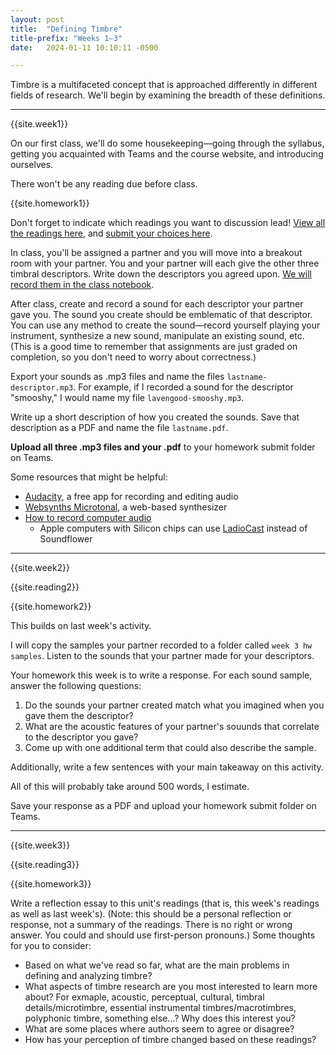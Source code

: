 ```yaml
---
layout: post
title:  "Defining Timbre"
title-prefix: "Weeks 1–3"
date:   2024-01-11 10:10:11 -0500

---
```


Timbre is a multifaceted concept that is approached differently in different fields of research. We'll begin by examining the breadth of these definitions.

-------

{{site.week1}}

On our first class, we'll do some housekeeping—going through the syllabus, getting you acquainted with Teams and the course website, and introducing ourselves.

There won't be any reading due before class.

{{site.homework1}}

Don't forget to indicate which readings you want to discussion lead! [View all the readings here](https://gmuedu.sharepoint.com/:x:/s/Spring-2024-AnalysisofTimbre-GRP/EUNNtGkTFTFKlo9MAytpNowBBm66Wu2g529Gr2Ozn3fY1g?e=jbId0z), and [submit your choices here](https://forms.office.com/Pages/ResponsePage.aspx?id=VXKFnlffR0ygwAVGRgOAy-R6DEGoI95Pu0sh7qW5mvpURERPVzFLM0lIRUtUWDhRMlBYRFo0VjMyTS4u).

In class, you'll be assigned a partner and you will move into a breakout room with your partner. You and your partner will each give the other three timbral descriptors. Write down the descriptors you agreed upon. [We will record them in the class notebook](https://gmuedu.sharepoint.com/sites/Spring-2024-AnalysisofTimbre-GRP/_layouts/15/Doc.aspx?sourcedoc={5d1d3d40-6d56-4dd9-b350-4b1ed8695bf6}&action=edit&wd=target%28wk%201%20h.one%7Cff1cfed0-dd66-4c81-8c2e-d5bf303f8d2b%2FWeek%201%20hw%20timbre%20descriptors%7C3dac99f8-8bfc-4b32-93be-0f7c22fae312%2F%29&wdorigin=703).

After class, create and record a sound for each descriptor your partner gave you. The sound you create should be emblematic of that descriptor. You can use any method to create the sound—record yourself playing your instrument, synthesize a new sound, manipulate an existing sound, etc. (This is a good time to remember that assignments are just graded on completion, so you don't need to worry about correctness.)

Export your sounds as .mp3 files and name the files `lastname-descriptor.mp3`. For example, if I recorded a sound for the descriptor "smooshy," I would name my file `lavengood-smooshy.mp3`. 

Write up a short description of how you created the sounds. Save that description as a PDF and name the file `lastname.pdf`.

**Upload all three .mp3 files and your .pdf** to your homework submit folder on Teams.

Some resources that might be helpful: 

* [Audacity](https://www.audacityteam.org), a free app for recording and editing audio
* [Websynths Microtonal](https://www.websynths.com/microtonal/), a web-based synthesizer
* [How to record computer audio](https://support.audacityteam.org/basics/recording-desktop-audio)
  * Apple computers with Silicon chips can use [LadioCast](https://apps.apple.com/us/app/ladiocast/id411213048?mt=12) instead of Soundflower 



-------

{{site.week2}}

{{site.reading2}}

{{site.homework2}}

This builds on last week's activity. 

I will copy the samples your partner recorded to a folder called `week 3 hw samples`. Listen to the sounds that your partner made for your descriptors.

Your homework this week is to write a response. For each sound sample, answer the following questions:

1. Do the sounds your partner created match what you imagined when you gave them the descriptor?
2. What are the acoustic features of your partner's souunds that correlate to the descriptor you gave?
3. Come up with one additional term that could also describe the sample.

Additionally, write a few sentences with your main takeaway on this activity. 

All of this will probably take around 500 words, I estimate.

Save your response as a PDF and upload your homework submit folder on Teams.

-------

{{site.week3}}

{{site.reading3}}

{{site.homework3}}

Write a reflection essay to this unit's readings (that is, this week's readings as well as last week's). (Note: this should be a personal reflection or response, not a summary of the readings. There is no right or wrong answer. You could and should use first-person pronouns.) Some thoughts for you to consider:

* Based on what we've read so far, what are the main problems in defining and analyzing timbre?
* What aspects of timbre research are you most interested to learn more about? For exmaple, acoustic, perceptual, cultural, timbral details/microtimbre, essential instrumental timbres/macrotimbres, polyphonic timbre, something else…? Why does this interest you?
* What are some places where authors seem to agree or disagree?
* How has your perception of timbre changed based on these readings?